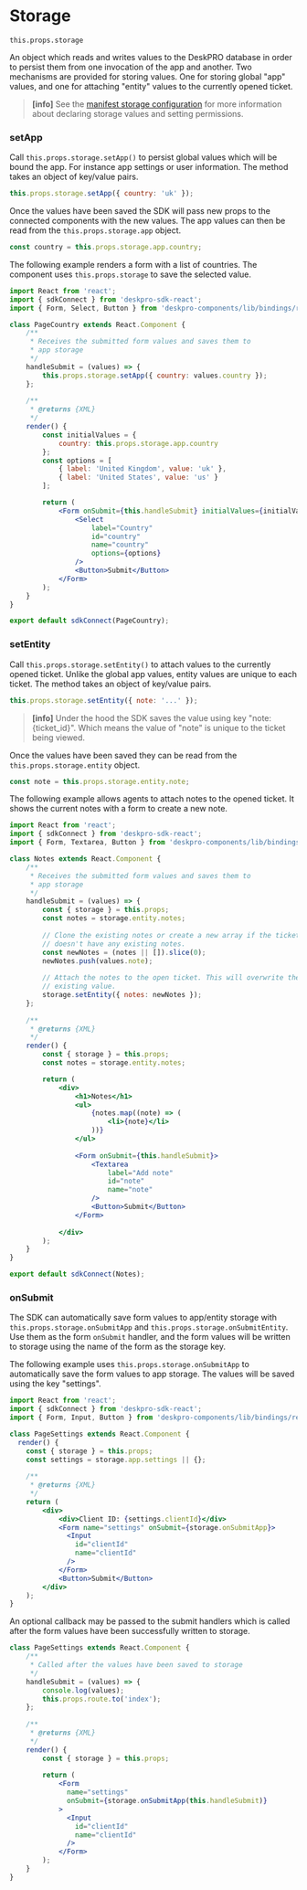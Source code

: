 Storage
=======
`this.props.storage`

An object which reads and writes values to the DeskPRO database in order to persist them from one invocation of the app and another. Two mechanisms are provided for storing values. One for storing global "app" values, and one for attaching "entity" values to the currently opened ticket.

> **[info]**
> See the [manifest storage configuration](/manifest.md) for more information about declaring storage values and setting permissions.

### setApp

Call `this.props.storage.setApp()` to persist global values which will be bound the app. For instance app settings or user information. The method takes an object of key/value pairs.

```js
this.props.storage.setApp({ country: 'uk' });
```

Once the values have been saved the SDK will pass new props to the connected components with the new values. The app values can then be read from the `this.props.storage.app` object.

```js
const country = this.props.storage.app.country;
```

The following example renders a form with a list of countries. The component uses `this.props.storage` to save the selected value.

```jsx
import React from 'react';
import { sdkConnect } from 'deskpro-sdk-react';
import { Form, Select, Button } from 'deskpro-components/lib/bindings/redux-form';

class PageCountry extends React.Component {
    /**
     * Receives the submitted form values and saves them to
     * app storage
     */
    handleSubmit = (values) => {
        this.props.storage.setApp({ country: values.country });
    };
    
    /**
     * @returns {XML}
     */
    render() {
        const initialValues = {
            country: this.props.storage.app.country
        };
        const options = [
            { label: 'United Kingdom', value: 'uk' },
            { label: 'United States', value: 'us' }
        ];

        return (
            <Form onSubmit={this.handleSubmit} initialValues={initialValues}>
                <Select
                    label="Country"
                    id="country"
                    name="country"
                    options={options}
                />
                <Button>Submit</Button>
            </Form>
        );
    }
}

export default sdkConnect(PageCountry);
```

### setEntity

Call `this.props.storage.setEntity()` to attach values to the currently opened ticket. Unlike the global app values, entity values are unique to each ticket. The method takes an object of key/value pairs.

```js
this.props.storage.setEntity({ note: '...' });
```

> **[info]**
> Under the hood the SDK saves the value using key "note:{ticket_id}". Which means the value of "note" is unique to the ticket being viewed.

Once the values have been saved they can be read from the `this.props.storage.entity` object.

```js
const note = this.props.storage.entity.note;
```

The following example allows agents to attach notes to the opened ticket. It shows the current notes with a form to create a new note.

```jsx
import React from 'react';
import { sdkConnect } from 'deskpro-sdk-react';
import { Form, Textarea, Button } from 'deskpro-components/lib/bindings/redux-form';

class Notes extends React.Component {
    /**
     * Receives the submitted form values and saves them to
     * app storage
     */
    handleSubmit = (values) => {
        const { storage } = this.props;
        const notes = storage.entity.notes;
        
        // Clone the existing notes or create a new array if the ticket
        // doesn't have any existing notes.
        const newNotes = (notes || []).slice(0);
        newNotes.push(values.note);
        
        // Attach the notes to the open ticket. This will overwrite the
        // existing value.
        storage.setEntity({ notes: newNotes });
    };
    
    /**
     * @returns {XML}
     */
    render() {
        const { storage } = this.props;
        const notes = storage.entity.notes;

        return (
            <div>
                <h1>Notes</h1>
                <ul>
                    {notes.map((note) => (
                        <li>{note}</li>
                    ))}
                </ul>
                
                <Form onSubmit={this.handleSubmit}>
                    <Textarea
                        label="Add note"
                        id="note"
                        name="note"
                    />
                    <Button>Submit</Button>
                </Form>
            
            </div>
        );
    }
}

export default sdkConnect(Notes);
```

### onSubmit

The SDK can automatically save form values to app/entity storage with `this.props.storage.onSubmitApp` and `this.props.storage.onSubmitEntity`. Use them as the form `onSubmit` handler, and the form values will be written to storage using the name of the form as the storage key.

The following example uses `this.props.storage.onSubmitApp` to automatically save the form values to app storage. The values will be saved using the key "settings".

```jsx
import React from 'react';
import { sdkConnect } from 'deskpro-sdk-react';
import { Form, Input, Button } from 'deskpro-components/lib/bindings/redux-form';

class PageSettings extends React.Component {
  render() {
    const { storage } = this.props;
    const settings = storage.app.settings || {};
    
    /**
     * @returns {XML}
     */
    return (
        <div>
            <div>Client ID: {settings.clientId}</div>
            <Form name="settings" onSubmit={storage.onSubmitApp}>
              <Input
                id="clientId"
                name="clientId"
              />
            </Form>
            <Button>Submit</Button>
        </div>
    );
}
```

An optional callback may be passed to the submit handlers which is called after the form values have been successfully written to storage.

```jsx
class PageSettings extends React.Component {
    /**
     * Called after the values have been saved to storage
     */
    handleSubmit = (values) => {
        console.log(values);
        this.props.route.to('index');
    };
    
    /**
     * @returns {XML}
     */
    render() {
        const { storage } = this.props;
        
        return (
            <Form
              name="settings"
              onSubmit={storage.onSubmitApp(this.handleSubmit)}
            >
              <Input
                id="clientId"
                name="clientId"
              />
            </Form>
        );
    }
}
```
